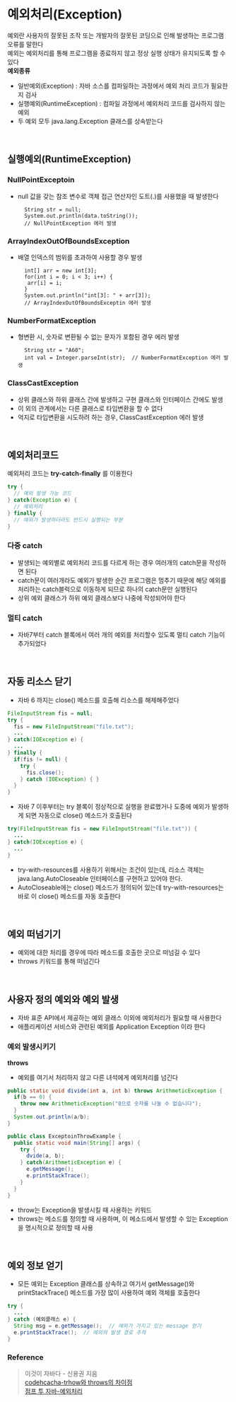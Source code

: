  # 예외처리(Exception)
 
예외란 사용자의 잘못된 조작 또는 개발자의 잘못된 코딩으로 인해 발생하는 프로그램 오류를 말한다</br>
예외는 예외처리를 통해 프로그램을 종료하지 않고 정상 실행 상태가 유지되도록 할 수 있다</br>
**예외종류**
* 일반예외(Exception) : 자바 소스를 컴파일하는 과정에서 예외 처리 코드가 필요한지 검사
* 실행예외(RuntimeException) : 컴파일 과정에서 예외처리 코드를 검사하지 않는 예외
* 두 예외 모두 java.lang.Exception 클래스를 상속받는다

</br>

## 실행예외(RuntimeException)
### NullPointExceptoin
* null 값을 갖는 참조 변수로 객체 접근 연산자인 도트(.)를 사용했을 때 발생한다
        
        String str = null;
        System.out.println(data.toString());
        // NullPointException 에러 발생

### ArrayIndexOutOfBoundsException
* 배열 인덱스의 범위를 초과하여 사용할 경우 발생

        int[] arr = new int[3];
        for(int i = 0; i < 3; i++) {
         arr[i] = i;
        }
        System.out.println("int[3]: " + arr[3]);
        // ArrayIndexOutOfBoundsExceptin 에러 발생
        
### NumberFormatException
* 형변환 시, 숫자로 변환될 수 없는 문자가 포함된 경우 에러 발생

        String str = "A60";
        int val = Integer.parseInt(str);  // NumberFormatException 에러 발생
        
### ClassCastException
* 상위 클래스와 하위 클래스 간에 발생하고 구현 클래스와 인터페이스 간에도 발생
* 이 외의 관계에서는 다른 클래스로 타입변환을 할 수 없다
* 억지로 타입변환을 시도하려 하는 경우, ClassCastException 에러 발생

</br>

## 예외처리코드
예외처리 코드는 **try-catch-finally** 를 이용한다
```java
try {
  // 예외 발생 가능 코드
} catch(Exception e) {
  // 예외처리
} finally {
  // 예외가 발생하더라도 반드시 실행되는 부분
}
```

### 다중 catch
  * 발생되는 예외별로 예외처리 코드를 다르게 하는 경우 여러개의 catch문을 작성하면 된다
  * catch문이 여러개라도 예외가 발생한 순간 프로그램은 멈추기 때문에 해당 예외를 처리하는 catch블럭으로 이동하게 되므로 하나의 catch문만 실행된다
  * 상위 예외 클래스가 하위 예외 클래스보다 나중에 작성되어야 한다

### 멀티 catch
  * 자바7부터 catch 블록에서 여러 개의 예외를 처리할수 있도록 멀티 catch 기능이 추가되었다

</br>

## 자동 리소스 닫기
* 자바 6 까지는 close() 메소드를 호출해 리소스를 해제해주었다

```java
FileInputStream fis = null;
try {
  fis = new FileInputStream("file.txt");
  ...
} catch(IOException e) {
  ...
} finally {
  if(fis != null) {
    try {
      fis.close();
    } catch (IOException) { }
  }
}
```

* 자바 7 이후부터는 try 블록이 정상적으로 실행을 완료했거나 도중에 예외가 발생하게 되면 자동으로 close() 메소드가 호출된다

```java
try(FileInputStream fis = new FileInputStream("file.txt")) {
  ...
} catch(IOException e) {
  ...
}
```

* try-with-resources를 사용하기 위해서는 조건이 있는데, 리소스 객체는  java.lang.AutoCloseable 인터페이스를 구현하고 있어야 한다.
* AutoCloseable에는 close() 메소드가 정의되어 있는데 try-with-resources는 바로 이 close() 메소드를 자동 호출한다

</br>

## 예외 떠넘기기
* 예외에 대한 처리를 경우에 따라 메소드를 호출한 곳으로 떠넘길 수 있다
* throws 키워드를 통해 떠넘긴다

</br>

## 사용자 정의 예외와 예외 발생
* 자바 표준 API에서 제공하는 예외 클래스 이외에  예외처리가 필요할 때 사용한다
* 애플리케이션 서비스와 관련된 예외를 Application Exception 이라 한다

### 예외 발생시키기
**throws**
* 예외를 여기서 처리하지 않고 다른 녀석에게 예외처리를 넘긴다

```java
public static void divide(int a, int b) throws ArithmeticException {
  if(b == 0) {
    throw new ArithmeticException("0으로 숫자를 나눌 수 없습니다");
  }
  System.out.println(a/b);
}

public class ExceptoinThrowExample {
  public static void main(String[] args) {
    try {
      dvide(a, b);
    } catch(ArithmeticException e) {
      e.getMessage();
      e.printStackTrace();
    }
  }
}
```

* throw는 Exception을 발생시킬 때 사용하는 키워드
* throws는 메소드를 정의할 때 사용하며, 이 메소드에서 발생할 수 있는 Exception을 명시적으로 정의할 때 사용

</br>

## 예외 정보 얻기
* 모든 예외는 Exception 클래스를 상속하고 여기서 getMessage()와 printStackTrace() 메소드를 가장 많이 사용하여 예외 객체를 호출한다

```java
try {
  ...
} catch (예외클래스 e) {
  String msg = e.getMessage();  // 예외가 가지고 있는 message 얻기
  e.printStackTrace();  // 예외의 발생 경로 추적
}
```


### Reference
> 이것이 자바다 - 신용권 지음</br>
[codehcacha-trhow와 throws의 차이점](https://codechacha.com/ko/java-throw-and-throws/)</br>
[점프 투 자바-예외처리](https://wikidocs.net/229)

